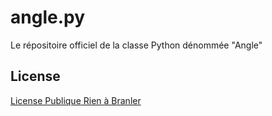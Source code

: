 # angle.py
Le répositoire officiel de la classe Python dénommée "Angle"

## License
[License Publique Rien à Branler](http://sam.zoy.org/lprab/)
